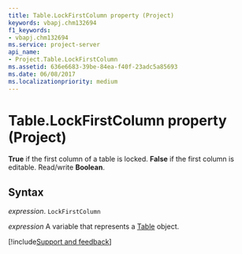```yaml
---
title: Table.LockFirstColumn property (Project)
keywords: vbapj.chm132694
f1_keywords:
- vbapj.chm132694
ms.service: project-server
api_name:
- Project.Table.LockFirstColumn
ms.assetid: 636e6683-39be-84ea-f40f-23adc5a85693
ms.date: 06/08/2017
ms.localizationpriority: medium
---
```



# Table.LockFirstColumn property (Project)

 **True** if the first column of a table is locked. **False** if the first column is editable. Read/write **Boolean**.


## Syntax

_expression_. `LockFirstColumn`

_expression_ A variable that represents a [Table](./Project.Table.md) object.

[!include[Support and feedback](~/includes/feedback-boilerplate.md)]